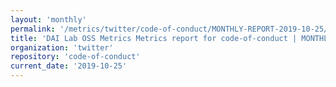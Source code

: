 ```yaml
---
layout: 'monthly'
permalink: '/metrics/twitter/code-of-conduct/MONTHLY-REPORT-2019-10-25/'
title: 'DAI Lab OSS Metrics Metrics report for code-of-conduct | MONTHLY-REPORT-2019-10-25'
organization: 'twitter'
repository: 'code-of-conduct'
current_date: '2019-10-25'
---
```

